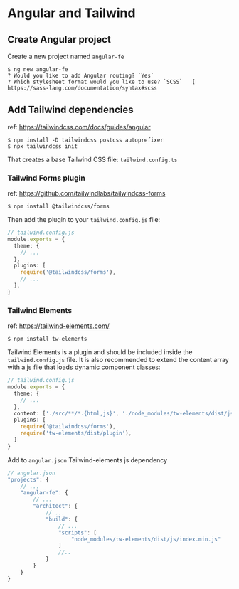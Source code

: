 # Angular and Tailwind

## Create Angular project

Create a new project named `angular-fe`

    $ ng new angular-fe
    ? Would you like to add Angular routing? `Yes`
    ? Which stylesheet format would you like to use? `SCSS`   [ https://sass-lang.com/documentation/syntax#scss

## Add Tailwind dependencies

ref: https://tailwindcss.com/docs/guides/angular

    $ npm install -D tailwindcss postcss autoprefixer
    $ npx tailwindcss init

That creates a base Tailwind CSS file: `tailwind.config.ts`

### Tailwind Forms plugin

ref: https://github.com/tailwindlabs/tailwindcss-forms

    $ npm install @tailwindcss/forms

Then add the plugin to your `tailwind.config.js` file:

```typescript
// tailwind.config.js
module.exports = {
  theme: {
    // ...
  },
  plugins: [
    require('@tailwindcss/forms'),
    // ...
  ],
}
```

### Tailwind Elements

ref: https://tailwind-elements.com/

    $ npm install tw-elements

Tailwind Elements is a plugin and should be included inside the `tailwind.config.js` file. It is also recommended to extend the content array with a js file that loads dynamic component classes:

```typescript
// tailwind.config.js
module.exports = {
  theme: {
    // ...
  },
  content: ['./src/**/*.{html,js}', './node_modules/tw-elements/dist/js/**/*.js'],
  plugins: [
    require('@tailwindcss/forms'),
    require('tw-elements/dist/plugin'),
  ]
}
```

Add to `angular.json` Tailwind-elements js dependency

```javascript
// angular.json
"projects": {
    // ...
    "angular-fe": {
        // ...
        "architect": {
            // ...
            "build": {
                // ...
                "scripts": [
                    "node_modules/tw-elements/dist/js/index.min.js"
                ]
                //..
            }
        }
    }
}
```